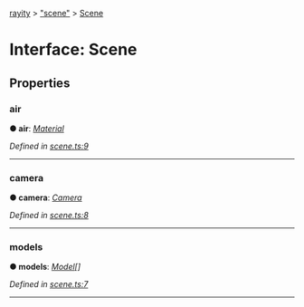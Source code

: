 [rayity](../README.md) > ["scene"](../modules/_scene_.md) > [Scene](../interfaces/_scene_.scene.md)



# Interface: Scene


## Properties
<a id="air"></a>

###  air

**●  air**:  *[Material](_material_.material.md)* 

*Defined in [scene.ts:9](https://github.com/gribbet/rayity/blob/340dc71/src/scene.ts#L9)*





___

<a id="camera"></a>

###  camera

**●  camera**:  *[Camera](_camera_.camera.md)* 

*Defined in [scene.ts:8](https://github.com/gribbet/rayity/blob/340dc71/src/scene.ts#L8)*





___

<a id="models"></a>

###  models

**●  models**:  *[Model](_model_.model.md)[]* 

*Defined in [scene.ts:7](https://github.com/gribbet/rayity/blob/340dc71/src/scene.ts#L7)*





___


